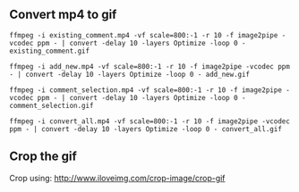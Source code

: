 
## Convert mp4 to gif

```
ffmpeg -i existing_comment.mp4 -vf scale=800:-1 -r 10 -f image2pipe -vcodec ppm - | convert -delay 10 -layers Optimize -loop 0 - existing_comment.gif
```

```
ffmpeg -i add_new.mp4 -vf scale=800:-1 -r 10 -f image2pipe -vcodec ppm - | convert -delay 10 -layers Optimize -loop 0 - add_new.gif
```

```
ffmpeg -i comment_selection.mp4 -vf scale=800:-1 -r 10 -f image2pipe -vcodec ppm - | convert -delay 10 -layers Optimize -loop 0 - comment_selection.gif
```

```
ffmpeg -i convert_all.mp4 -vf scale=800:-1 -r 10 -f image2pipe -vcodec ppm - | convert -delay 10 -layers Optimize -loop 0 - convert_all.gif
```

## Crop the gif
Crop using: http://www.iloveimg.com/crop-image/crop-gif
